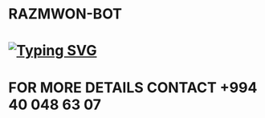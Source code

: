 # RAZMWON-BOT
# [![Typing SVG](https://readme-typing-svg.herokuapp.com?font=Dancing+Script&color=%2362F77C&center=true&vCenter=true&multiline=true&height=100&lines=WELCOME+TO+%E1%8F%92%E1%8E%AA%E1%8F%83%E1%8E%B7%E1%8E%B3%E1%8E%A7%E1%8F%81-BOT;CREATED+BY+RAZ;THIS+IS+A+BGM+BOT+WITH+MORE+FUTURES)](https://git.io/typing-svg)

# FOR MORE DETAILS CONTACT +994 40 048 63 07
